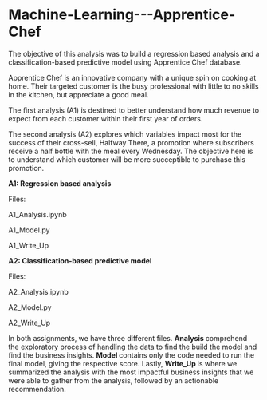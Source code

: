 # Machine-Learning---Apprentice-Chef

The objective of this analysis was to build a regression based analysis and a classification-based predictive model using Apprentice Chef database. 

Apprentice Chef is an innovative company with a unique spin on cooking at home. Their targeted customer is the busy professional with little to no skills in the kitchen, but appreciate a good meal. 

The first analysis (A1) is destined to better understand how much revenue to expect from each customer within their first year of orders.

The second analysis (A2) explores which variables impact most for the success of their cross-sell, Halfway There, a promotion where subscribers receive a half bottle with the meal every Wednesday. The objective here is to understand which customer will be more succeptible to purchase this promotion.

<strong> A1: Regression based analysis </strong>

Files:

A1_Analysis.ipynb 

A1_Model.py

A1_Write_Up

<strong> A2: Classification-based predictive model </strong>

Files:

A2_Analysis.ipynb 

A2_Model.py

A2_Write_Up

In both assignments, we have three different files. <strong> Analysis </strong> comprehend the exploratory process of handling the data to find the build the model and find the business insights. <strong> Model </strong> contains only the code needed to run the final model, giving the respective score. Lastly, <strong> Write_Up </strong> is where we summarized the analysis with the most impactful business insights that we were able to gather from the analysis, followed by an actionable recommendation.
